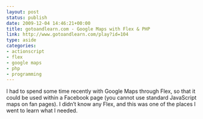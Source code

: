 ```yaml
---
layout: post
status: publish
date: 2009-12-04 14:46:21+00:00
title: gotoandlearn.com - Google Maps with Flex & PHP
link: http://www.gotoandlearn.com/play?id=104
type: aside
categories:
- actionscript
- flex
- google maps
- php
- programming
---
```


I had to spend some time recently with Google Maps through Flex, so that it could be used within a Facebook page (you cannot use standard JavaScript maps on fan pages). I didn’t know any Flex, and this was one of the places I went to learn what I needed.
